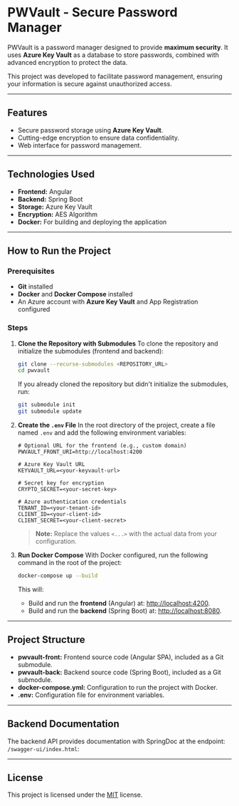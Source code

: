 # PWVault - Secure Password Manager

PWVault is a password manager designed to provide **maximum security**. It uses **Azure Key Vault** as a database to store passwords, combined with advanced encryption to protect the data.

This project was developed to facilitate password management, ensuring your information is secure against unauthorized access.

---

## **Features**
- Secure password storage using **Azure Key Vault**.
- Cutting-edge encryption to ensure data confidentiality.
- Web interface for password management.

---

## **Technologies Used**
- **Frontend:** Angular
- **Backend:** Spring Boot
- **Storage:** Azure Key Vault
- **Encryption:** AES Algorithm
- **Docker:** For building and deploying the application

---

## **How to Run the Project**

### **Prerequisites**
- **Git** installed
- **Docker** and **Docker Compose** installed
- An Azure account with **Azure Key Vault** and App Registration configured

### **Steps**

1. **Clone the Repository with Submodules**
   To clone the repository and initialize the submodules (frontend and backend):
   ```bash
   git clone --recurse-submodules <REPOSITORY_URL>
   cd pwvault
   ```

   If you already cloned the repository but didn't initialize the submodules, run:
   ```bash
   git submodule init
   git submodule update
   ```

2. **Create the `.env` File**
   In the root directory of the project, create a file named `.env` and add the following environment variables:

   ```env
   # Optional URL for the frontend (e.g., custom domain)
   PWVAULT_FRONT_URI=http://localhost:4200

   # Azure Key Vault URL
   KEYVAULT_URL=<your-keyvault-url>

   # Secret key for encryption
   CRYPTO_SECRET=<your-secret-key>

   # Azure authentication credentials
   TENANT_ID=<your-tenant-id>
   CLIENT_ID=<your-client-id>
   CLIENT_SECRET=<your-client-secret>
   ```

   > **Note:** Replace the values `<...>` with the actual data from your configuration.

3. **Run Docker Compose**
   With Docker configured, run the following command in the root of the project:
   ```bash
   docker-compose up --build
   ```

   This will:
   - Build and run the **frontend** (Angular) at: [http://localhost:4200](http://localhost:4200).
   - Build and run the **backend** (Spring Boot) at: [http://localhost:8080](http://localhost:8080).

---

## **Project Structure**

- **pwvault-front:** Frontend source code (Angular SPA), included as a Git submodule.
- **pwvault-back:** Backend source code (Spring Boot), included as a Git submodule.
- **docker-compose.yml:** Configuration to run the project with Docker.
- **.env:** Configuration file for environment variables.

---

## **Backend Documentation**
The backend API provides documentation with SpringDoc at the endpoint: `/swagger-ui/index.html`:

---

## **License**
This project is licensed under the [MIT](LICENSE) license.